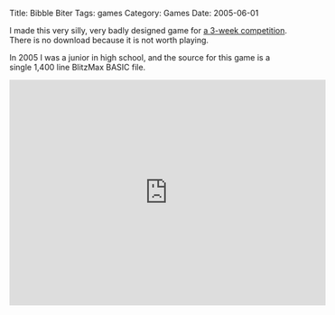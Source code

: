 Title: Bibble Biter
Tags: games
Category: Games
Date: 2005-06-01

I made this very silly, very badly designed game for [a 3-week competition](http://www.idevgames.com/contests/21dlpredator). There is no download because it is not worth playing.

In 2005 I was a junior in high school, and the source for this game is a single 1,400 line BlitzMax BASIC file.

<iframe width="560" height="400" src="https://www.youtube.com/embed/X1HYYvUmCuc" frameborder="0" allowfullscreen></iframe>

